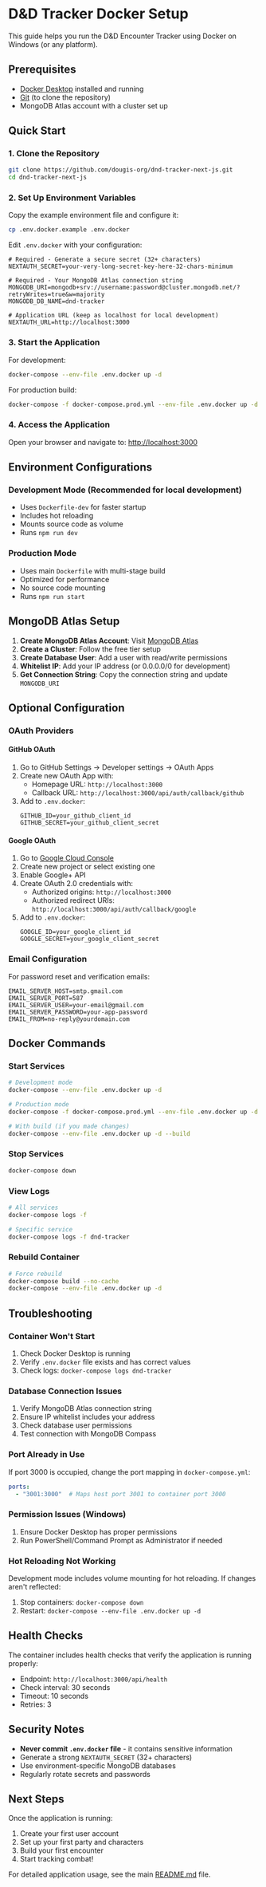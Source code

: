 # D&D Tracker Docker Setup

This guide helps you run the D&D Encounter Tracker using Docker on Windows (or any platform).

## Prerequisites

- [Docker Desktop](https://www.docker.com/products/docker-desktop/) installed and running
- [Git](https://git-scm.com/downloads) (to clone the repository)
- MongoDB Atlas account with a cluster set up

## Quick Start

### 1. Clone the Repository

```bash
git clone https://github.com/dougis-org/dnd-tracker-next-js.git
cd dnd-tracker-next-js
```

### 2. Set Up Environment Variables

Copy the example environment file and configure it:

```bash
cp .env.docker.example .env.docker
```

Edit `.env.docker` with your configuration:

```env
# Required - Generate a secure secret (32+ characters)
NEXTAUTH_SECRET=your-very-long-secret-key-here-32-chars-minimum

# Required - Your MongoDB Atlas connection string
MONGODB_URI=mongodb+srv://username:password@cluster.mongodb.net/?retryWrites=true&w=majority
MONGODB_DB_NAME=dnd-tracker

# Application URL (keep as localhost for local development)
NEXTAUTH_URL=http://localhost:3000
```

### 3. Start the Application

For development:
```bash
docker-compose --env-file .env.docker up -d
```

For production build:
```bash
docker-compose -f docker-compose.prod.yml --env-file .env.docker up -d
```

### 4. Access the Application

Open your browser and navigate to: <http://localhost:3000>

## Environment Configurations

### Development Mode (Recommended for local development)
- Uses `Dockerfile-dev` for faster startup
- Includes hot reloading
- Mounts source code as volume
- Runs `npm run dev`

### Production Mode
- Uses main `Dockerfile` with multi-stage build
- Optimized for performance
- No source code mounting
- Runs `npm run start`

## MongoDB Atlas Setup

1. **Create MongoDB Atlas Account**: Visit [MongoDB Atlas](https://www.mongodb.com/atlas)
2. **Create a Cluster**: Follow the free tier setup
3. **Create Database User**: Add a user with read/write permissions
4. **Whitelist IP**: Add your IP address (or 0.0.0.0/0 for development)
5. **Get Connection String**: Copy the connection string and update `MONGODB_URI`

## Optional Configuration

### OAuth Providers

#### GitHub OAuth
1. Go to GitHub Settings → Developer settings → OAuth Apps
2. Create new OAuth App with:
   - Homepage URL: `http://localhost:3000`
   - Callback URL: `http://localhost:3000/api/auth/callback/github`
3. Add to `.env.docker`:
   ```env
   GITHUB_ID=your_github_client_id
   GITHUB_SECRET=your_github_client_secret
   ```

#### Google OAuth
1. Go to [Google Cloud Console](https://console.developers.google.com/)
2. Create new project or select existing one
3. Enable Google+ API
4. Create OAuth 2.0 credentials with:
   - Authorized origins: `http://localhost:3000`
   - Authorized redirect URIs: `http://localhost:3000/api/auth/callback/google`
5. Add to `.env.docker`:
   ```env
   GOOGLE_ID=your_google_client_id
   GOOGLE_SECRET=your_google_client_secret
   ```

### Email Configuration
For password reset and verification emails:
```env
EMAIL_SERVER_HOST=smtp.gmail.com
EMAIL_SERVER_PORT=587
EMAIL_SERVER_USER=your-email@gmail.com
EMAIL_SERVER_PASSWORD=your-app-password
EMAIL_FROM=no-reply@yourdomain.com
```

## Docker Commands

### Start Services
```bash
# Development mode
docker-compose --env-file .env.docker up -d

# Production mode  
docker-compose -f docker-compose.prod.yml --env-file .env.docker up -d

# With build (if you made changes)
docker-compose --env-file .env.docker up -d --build
```

### Stop Services
```bash
docker-compose down
```

### View Logs
```bash
# All services
docker-compose logs -f

# Specific service
docker-compose logs -f dnd-tracker
```

### Rebuild Container
```bash
# Force rebuild
docker-compose build --no-cache
docker-compose --env-file .env.docker up -d
```

## Troubleshooting

### Container Won't Start
1. Check Docker Desktop is running
2. Verify `.env.docker` file exists and has correct values
3. Check logs: `docker-compose logs dnd-tracker`

### Database Connection Issues
1. Verify MongoDB Atlas connection string
2. Ensure IP whitelist includes your address
3. Check database user permissions
4. Test connection with MongoDB Compass

### Port Already in Use
If port 3000 is occupied, change the port mapping in `docker-compose.yml`:
```yaml
ports:
  - "3001:3000"  # Maps host port 3001 to container port 3000
```

### Permission Issues (Windows)
1. Ensure Docker Desktop has proper permissions
2. Run PowerShell/Command Prompt as Administrator if needed

### Hot Reloading Not Working
Development mode includes volume mounting for hot reloading. If changes aren't reflected:
1. Stop containers: `docker-compose down`
2. Restart: `docker-compose --env-file .env.docker up -d`

## Health Checks

The container includes health checks that verify the application is running properly:
- Endpoint: `http://localhost:3000/api/health`
- Check interval: 30 seconds
- Timeout: 10 seconds
- Retries: 3

## Security Notes

- **Never commit `.env.docker` file** - it contains sensitive information
- Generate a strong `NEXTAUTH_SECRET` (32+ characters)
- Use environment-specific MongoDB databases
- Regularly rotate secrets and passwords

## Next Steps

Once the application is running:
1. Create your first user account
2. Set up your first party and characters
3. Build your first encounter
4. Start tracking combat!

For detailed application usage, see the main [README.md](./README.md) file.
